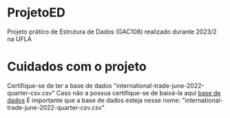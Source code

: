 # ProjetoED
Projeto prático de Estrutura de Dados (GAC108) realizado durante 2023/2 na UFLA

# Cuidados com o projeto
Certifique-se de ter a base de dados "international-trade-june-2022-quarter-csv.csv"
Caso não a possua certifique-se de baixá-la aqui 
[base de dados](https://drive.google.com/file/d/1ULZP7TM7MEx6kJdBLn5CUmnls9W2mmZD/view?usp=drive_link)
É importante que a base de dados esteja nesse nome: "international-trade-june-2022-quarter-csv.csv"
